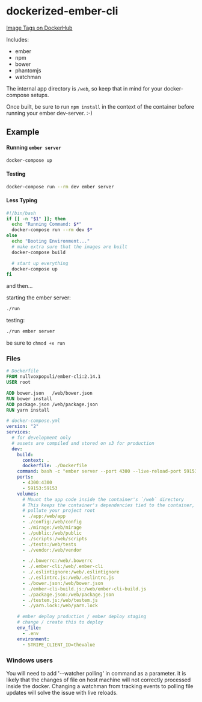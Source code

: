 # dockerized-ember-cli

[Image Tags on DockerHub](https://hub.docker.com/r/nullvoxpopuli/ember-cli/tags/)

Includes:
 - ember
 - npm
 - bower
 - phantomjs
 - watchman

 The internal app directory is `/web`, so keep that in mind for your docker-compose setups.

 Once built, be sure to run `npm install` in the context of the container before running your ember dev-server. :-)


## Example

#### Running `ember server`

```bash
docker-compose up
```

#### Testing

```bash
docker-compose run --rm dev ember server
```


#### Less Typing

```bash
#!/bin/bash
if [[ -n "$1" ]]; then
  echo "Running Command: $*"
  docker-compose run --rm dev $*
else
  echo "Booting Environment..."
  # make extra sure that the images are built
  docker-compose build

  # start up everything
  docker-compose up
fi
```

and then...

starting the ember server:

```bash
./run
```

testing:

```bash
./run ember server
```

be sure to `chmod +x run`

### Files

```Dockerfile
# Dockerfile
FROM nullvoxpopuli/ember-cli:2.14.1
USER root

ADD bower.json   /web/bower.json
RUN bower install
ADD package.json /web/package.json
RUN yarn install
```

```yml
# docker-compose.yml
version: "2"
services:
  # for development only
  # assets are compiled and stored on s3 for production
  dev:
    build:
      context: .
      dockerfile: ./Dockerfile
    command: bash -c "ember server --port 4300 --live-reload-port 59153"
    ports:
      - 4300:4300
      - 59153:59153
    volumes:
      # Mount the app code inside the container's `/web` directory
      # This keeps the container's dependencies tied to the container, and doesn't
      # pollute your project root
      - ./app:/web/app
      - ./config:/web/config
      - ./mirage:/web/mirage
      - ./public:/web/public
      - ./scripts:/web/scripts
      - ./tests:/web/tests
      - ./vendor:/web/vendor

      - ./.bowerrc:/web/.bowerrc
      - ./.ember-cli:/web/.ember-cli
      - ./.eslintignore:/web/.eslintignore
      - ./.eslintrc.js:/web/.eslintrc.js
      - ./bower.json:/web/bower.json
      - ./ember-cli-build.js:/web/ember-cli-build.js
      - ./package.json:/web/package.json
      - ./testem.js:/web/testem.js
      - ./yarn.lock:/web/yarn.lock

    # ember deploy production / ember deploy staging
    # change / create this to deploy
    env_file:
      - .env
    environment:
      - STRIPE_CLIENT_ID=thevalue
```
### Windows users

You will need to add '--watcher polling' in command as a parameter. it is likely that the changes of file on host machine will not correctly processed inside the docker. Changing a watchman from tracking events to polling file updates will solve the issue with live reloads.
